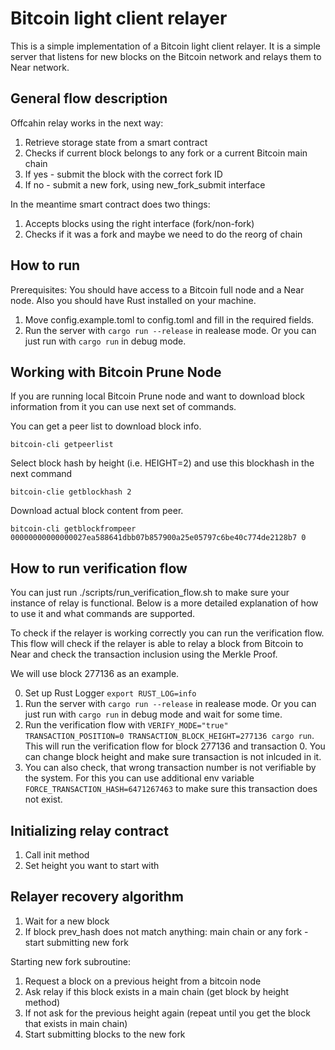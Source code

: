 # Bitcoin light client relayer

This is a simple implementation of a Bitcoin light client relayer. 
It is a simple server that listens for new blocks on the Bitcoin network and relays them to Near network.

## General flow description
Offcahin relay works in the next way:

1. Retrieve storage state from a smart contract
2. Checks if current block belongs to any fork or a current Bitcoin main chain
3. If yes - submit the block with the correct fork ID
4. If no - submit a new fork, using new_fork_submit interface

In the meantime smart contract does two things:
1. Accepts blocks using the right interface (fork/non-fork)
2. Checks if it was a fork and maybe we need to do the reorg of chain

## How to run

Prerequisites: You should have access to a Bitcoin full node and a Near node. Also you should have Rust installed on your machine.

1. Move config.example.toml to config.toml and fill in the required fields.
2. Run the server with `cargo run --release` in realease mode. Or you can just run with `cargo run` in debug mode.

## Working with Bitcoin Prune Node
If you are running local Bitcoin Prune node and want to download block information from it you can use next set of commands.

You can get a peer list to download block info.
```shell
bitcoin-cli getpeerlist
```

Select block hash by height (i.e. HEIGHT=2) and use this blockhash in the next command
```shell
bitcoin-clie getblockhash 2
```

Download actual block content from peer.
```shell
bitcoin-cli getblockfrompeer 00000000000000027ea588641dbb07b857900a25e05797c6be40c774de2128b7 0
```

## How to run verification flow

You can just run ./scripts/run_verification_flow.sh to make sure your instance of relay is functional. 
Below is a more detailed explanation of how to use it and what commands are supported.

To check if the relayer is working correctly you can run the verification flow. This flow will check if the relayer is able to relay a block from Bitcoin to Near and check the transaction inclusion using the Merkle Proof.

We will use block 277136 as an example.

0. Set up Rust Logger `export RUST_LOG=info`
1. Run the server with `cargo run --release` in realease mode. Or you can just run with `cargo run` in debug mode and wait for some time.
2. Run the verification flow with `VERIFY_MODE="true" TRANSACTION_POSITION=0 TRANSACTION_BLOCK_HEIGHT=277136 cargo run`. This will run the verification flow for block 277136 and transaction 0. You can change block height and make sure transaction is not inlcuded in it.
3. You can also check, that wrong transaction number is not verifiable by the system. For this you can use additional env variable `FORCE_TRANSACTION_HASH=6471267463` to make sure this transaction does not exist.

## Initializing relay contract
1. Call init method
2. Set height you want to start with

## Relayer recovery algorithm
1. Wait for a new block
2. If block prev_hash does not match anything: main chain or any fork - start submitting new fork

Starting new fork subroutine:
1. Request a block on a previous height from a bitcoin node
2. Ask relay if this block exists in a main chain (get block by height method)
3. If not ask for the previous height again (repeat until you get the block that exists in main chain)
4. Start submitting blocks to the new fork 
